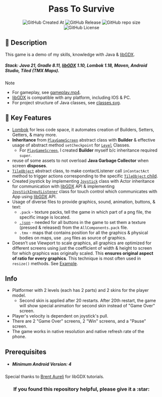 <h1 align=center>Pass To Survive</h1>

<p align="center">

<img alt="GitHub Created At" src="https://img.shields.io/github/created-at/bearbaka/pass-to-survive?style=for-the-badge">
<img alt="GitHub Release" src="https://img.shields.io/github/v/release/bearbaka/pass-to-survive?sort=date&display_name=release&style=for-the-badge">
<img alt="GitHub repo size" src="https://img.shields.io/github/repo-size/bearbaka/pass-to-survive?style=for-the-badge">
<img alt="GitHub License" src="https://img.shields.io/github/license/bearbaka/pass-to-survive?style=for-the-badge">

</p>

## :page_facing_up: Description

This game is a demo of my skills, knowledge with Java & [libGDX](https://github.com/libgdx/libgdx).
##### Stack: Java 21, Gradle 8.11, [libGDX](https://github.com/libgdx/libgdx) 1.10, Lombok 1.18, Maven, Android Studio, Tiled (TMX Maps).
> [!NOTE]
> * For gameplay, see [gameplay.mp4](https://drive.google.com/file/d/161yquwICnYL70LHPlTAXqr2h9uQ84oFf/view?usp=sharing).
> * [libGDX](https://github.com/libgdx/libgdx) is compatible with any platform, including IOS & PC.
> * For project structure of Java classes, see [classes.svg](.github/pictures/classes.png).

## :rocket: Key Features

* [Lombok](https://projectlombok.org/) for less code space, it automates creation of Builders, Setters, Getters, & many more.
* **Inheritance** from [`PlayGameScreen`](core/src/com/company/passtosurvive/levels/PlayGameScreen.java) abstract class with **Builder** & effective usage of abstract method `setCheckpoint` for [`Level`](core/src/com/company/passtosurvive/levels) Classes.
    * For [`PlayGameScreen`](core/src/com/company/passtosurvive/levels/PlayGameScreen.java), I created **Builder** myself b/c inheritance required `super`. 
* reuse of some assets to not overload **Java Garbage Collector** when screen **disposes**.
* [`TileObject`](core/src/com/company/passtosurvive/models/TileObject.java) abstract class, to make contactListener call `inContactAct` method to trigger actions corresponding to the specific [`TileObject` child](core/src/com/company/passtosurvive/models).
* Created joystick by implementing [`Joystick`](core/src/com/company/passtosurvive/control/Joystick.java) class with Actor inheritance for communication with [libGDX](https://github.com/libgdx/libgdx) API & implementing [`JoystickInputListener`](core/src/com/company/passtosurvive/control/JoystickInputListener) class for touch control which communicates with App using [libGDX](https://github.com/libgdx/libgdx) API.
* Usage of diverse files to provide graphics, sound, animation, buttons, & text:
    * `.pack` - texture packs, tell the game in which part of a png file, the specific image is located.
    * [`.json`](assets/Buttons.json) - needed for all buttons in the game to set them a texture (pressed & released) from the `AllComponents.pack` file.
    * `.tmx` - maps that contains position for all the graphics & physical bodies on maps, use `.png` files as source of graphics.
* Doesn’t use Viewport to scale graphics, all graphics are optimized for different screens using just the coefficient of width & height to screen for which graphics was originally scaled. This **ensures original aspect of ratio for every graphics**. This technique is most often used in `resize()` methods. See [Example](.github/pictures/screens.png).

## Info

* Platformer with 2 levels (each has 2 parts) and 2 skins for the player model. 
    * Second skin is applied after 20 restarts. After 20th restart, the game will show special animation for second skin instead of "Game Over" screen. 
* Player's velocity is dependent on joystick's pull. 
* There are 2 "Game Over" screens, 2 "Win" screens, and a "Pause" screen. 
* The game works in native resolution and native refresh rate of the phone.

## Prerequisites
* ##### Minimum Android Version: 4

Special thanks to [Brent Aureli](https://www.youtube.com/@BrentAureliCodes) for libGDX tutorials.

<h3 align=center>If you found this repository helpful, please give it a :star:</h3>
